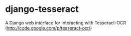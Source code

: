 django-tesseract
================

A Django web interface for interacting with Tesseract-OCR (http://code.google.com/p/tesseract-ocr/)
